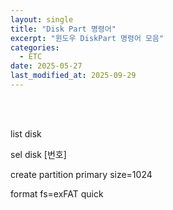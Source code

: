 ```yaml
---
layout: single
title: "Disk Part 명령어"
excerpt: "윈도우 DiskPart 명령어 모음"
categories:
  - ETC
date: 2025-05-27
last_modified_at: 2025-09-29
---
```


<br>
<br>

list disk

sel disk [번호]

create partition primary size=1024

format fs=exFAT quick


